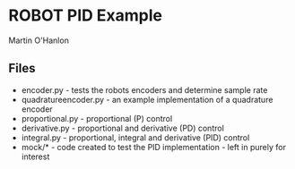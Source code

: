 # ROBOT PID Example

Martin O'Hanlon

## Files

* encoder.py - tests the robots encoders and determine sample rate
* quadratureencoder.py - an example implementation of a quadrature encoder
* proportional.py - proportional (P) control
* derivative.py - proportional and derivative (PD) control
* integral.py - proportional, integral and derivative (PID) control
* mock/* - code created to test the PID implementation - left in purely for interest